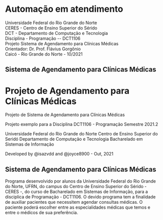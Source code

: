 # Automação em atendimento

Universidade Federal do Rio Grande do Norte <br>
CERES - Centro de Ensino Superior do Sérido <br>
DCT - Departamento de Computação e Tecnologia <br>
Disciplina - Programação -- DCT1106 <br>
Projeto Sistema de Agendamento para Clínicas Médicas <br>
Orientador: Dr. Prof. Flávius Gorgônio <br>
Caicó - Rio Grande do Norte - 10/2021 <br>

## Sistema de Agendamento para Clínicas Médicas

# Projeto de Agendamento para Clínicas Médicas

Projeto de Sistema de Agendamento para Clínicas Médicas

Projeto exemplo para a Disciplina DCT1106 - Programação
Semestre 2021.2

Universidade Federal do Rio Grande do Norte
Centro de Ensino Superior do Seridó
Departamento de Computação e Tecnologia
Bacharelado em Sistemas de Informação

Developed by @isazvdd and @joyce8900 - Out, 2021

## Sistema de Agendamento para Clínicas Médicas

Programa desenvolvido por alunos da Universidade Federal do Rio Grande do Norte, UFRN, do campus do Centro de Ensino Superior do Sérido - CERES -, do curso de Bacharelado em Sistemas de Informação, para a disciplica de Programação - DCT1106. O devido programa tem a finalidade de auxiliar pacientes que necessitem agendar consultas médicas. O paciente poderá escolher entre as especialidades médicas que temos e entre o médicos de sua preferência.
